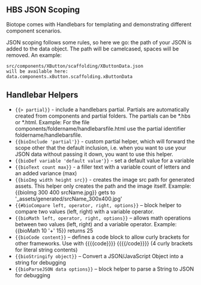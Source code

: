 ## HBS JSON Scoping
Biotope comes with Handlebars for templating and demonstrating different component scenarios.

JSON scoping follows some rules, so here we go: the path of your JSON is added to the data object. The path will be camelcased, spaces will be removed.
An example:
```
src/components/XButton/scaffolding/XButtonData.json
will be available here:
data.components.xButton.scaffolding.xButtonData
```

## Handlebar Helpers
* `{{> partial}}` - include a handlebars partial. Partials are automatically created from components and partial folders. The partials can be *.hbs or *.html. Example: For the file components/foldername/handlebarsfile.html use the partial identifier foldername/handlebarsfile.
* `{{bioInclude 'partial'}}` - custom partial helper, which will forward the scope other that the default inclusion, i.e. when you want to use your JSON data without passing it down, you want to use this helper.
* `{{bioDef variable 'default value'}}` - set a default value for a variable
* `{{bioText count max}}` - a filler text with a variable count of letters and an added variance (max)
* `{{bioImg width height src}}` - creates the image src path for generated assets. This helper only creates the path and the image itself. Example: {{bioImg 300 400 srcName.jpg}} gets to '_assets/generated/srcName_300x400.jpg'
* `{{#bioCompare left, operator, right, options}}` – block helper to compare two values (left, right) with a variable operator.
* `{{bioMath left, operator, right, options}}` – allows math operations between two values (left, right) and a variable operator. Example: {{bioMath 10 '+' 15}} returns 25
* `{{bioCode content}}` – defines a code block to allow curly brackets for other frameworks. Use with {{{{code}}}} {{{{/code}}}} (4 curly brackets for literal string contents)
* `{{bioStringify object}}` – Convert a JSON/JavaScript Object into a string for debugging
* `{{bioParseJSON data options}}` – block helper to parse a String to JSON for debugging

